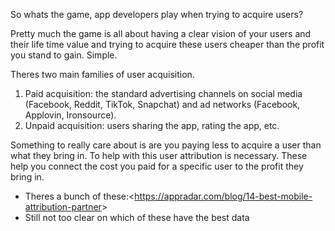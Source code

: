 So whats the game, app developers play when trying to acquire users?

Pretty much the game is all about having a clear vision of your users and their life time value and trying to acquire these users cheaper than the profit you stand to gain. Simple.

Theres two main families of user acquisition.
1. Paid acquisition: the standard advertising channels on social media (Facebook, Reddit, TikTok, Snapchat) and ad networks (Facebook, Applovin, Ironsource).
2. Unpaid acquisition: users sharing the app, rating the app, etc.

Something to really care about is are you paying less to acquire a user than what they bring in. To help with this user attribution is necessary. These help you connect the cost you paid for a specific user to the profit they bring in.
- Theres a bunch of these:<<https://appradar.com/blog/14-best-mobile-attribution-partner>>
- Still not too clear on which of these have the best data